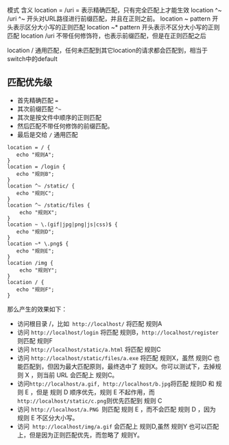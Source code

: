 模式	含义
location = /uri	= 表示精确匹配，只有完全匹配上才能生效
location ^~ /uri	^~ 开头对URL路径进行前缀匹配，并且在正则之前。
location ~ pattern	开头表示区分大小写的正则匹配
location ~* pattern	开头表示不区分大小写的正则匹配
location /uri	不带任何修饰符，也表示前缀匹配，但是在正则匹配之后

location /	通用匹配，任何未匹配到其它location的请求都会匹配到，相当于switch中的default

## 匹配优先级

- 首先精确匹配 `=`
- 其次前缀匹配 `^~`
- 其次是按文件中顺序的正则匹配
- 然后匹配不带任何修饰的前缀匹配。
- 最后是交给 `/` 通用匹配



````
location = / {
   echo "规则A";
}
location = /login {
   echo "规则B";
}
location ^~ /static/ {
   echo "规则C";
}
location ^~ /static/files {
    echo "规则X";
}
location ~ \.(gif|jpg|png|js|css)$ {
   echo "规则D";
}
location ~* \.png$ {
   echo "规则E";
}
location /img {
    echo "规则Y";
}
location / {
   echo "规则F";
}
````

那么产生的效果如下：

- 访问根目录 /，比如` http://localhost/` 将匹配 规则A
- 访问 `http://localhost/login` 将匹配 规则B，`http://localhost/register `则匹配 规则F
- 访问 `http://localhost/static/a.html` 将匹配 规则C
- 访问 `http://localhost/static/files/a.exe` 将匹配 规则X，虽然 规则C 也能匹配到，但因为最大匹配原则，最终选中了 规则X。你可以测试下，去掉规则 X ，则当前 URL 会匹配上 规则C。
- 访问` http://localhost/a.gif, http://localhost/b.jpg `将匹配 规则D 和 规则 E ，但是 规则 D 顺序优先，规则 E 不起作用，而 `http://localhost/static/c.png`则优先匹配到 规则 C
- 访问 `http://localhost/a.PNG `则匹配 规则 E ，而不会匹配 规则 D ，因为 规则 E 不区分大小写。
- 访问` http://localhost/img/a.gif` 会匹配上 规则D,虽然 规则Y 也可以匹配上，但是因为正则匹配优先，而忽略了 规则Y。



